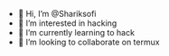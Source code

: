 - 👋 Hi, I’m @Shariksofi
- 👀 I’m interested in hacking
- 🌱 I’m currently learning to hack
- 💞️ I’m looking to collaborate on termux


<!---
Shariksofi/Shariksofi is a ✨ special ✨ repository because its `README.md` (this file) appears on your GitHub profile.
You can click the Preview link to take a look at your changes.
--->
